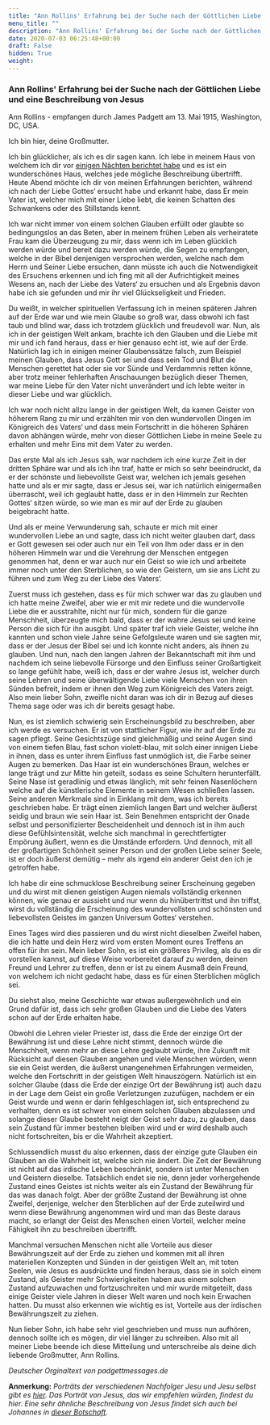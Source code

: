 ```yaml
---
title: "Ann Rollins' Erfahrung bei der Suche nach der Göttlichen Liebe und eine Beschreibung von Jesus"
menu_title: ""
description: "Ann Rollins' Erfahrung bei der Suche nach der Göttlichen Liebe und eine Beschreibung von Jesus"
date: 2020-07-03 06:25:48+00:00
draft: False
hidden: True
weight:
---
```

### Ann Rollins' Erfahrung bei der Suche nach der Göttlichen Liebe und eine Beschreibung von Jesus

Ann Rollins - empfangen durch James Padgett am 13. Mai 1915, Washington, DC, USA.

Ich bin hier, deine Großmutter.

Ich bin glücklicher, als ich es dir sagen kann. Ich lebe in meinem Haus von welchem ich dir vor [einigen Nächten berichtet habe](/padgett-botschaften/padgett-botschaften-in-reihenfolge-des-datums/padgett-botschaften-1915-januar-august/die-grossmutter-von-herrn-padgett-beschreibt-ihre-heimat-in-der-zweiten-goettlichen-himmelssphaere-jep-ann-rollins-27-april-1915/) und es ist ein wunderschönes Haus, welches jede mögliche Beschreibung übertrifft. Heute Abend möchte ich dir von meinen Erfahrungen berichten, während ich nach der Liebe Gottes‘ ersucht habe und erkannt habe, dass Er mein Vater ist, welcher mich mit einer Liebe liebt, die keinen Schatten des Schwankens oder des Stillstands kennt.

Ich war nicht immer von einem solchen Glauben erfüllt oder glaubte so bedingungslos an das Beten, aber in meinem frühen Leben als verheiratete Frau kam die Überzeugung zu mir, dass wenn ich im Leben glücklich werden würde und bereit dazu werden würde, die Segen zu empfangen, welche in der Bibel denjenigen versprochen werden, welche nach dem Herrn und Seiner Liebe ersuchen, dann müsste ich auch die Notwendigkeit des Ersuchens erkennen und ich fing mit all der Aufrichtigkeit meines Wesens an, nach der Liebe des Vaters‘ zu ersuchen und als Ergebnis davon habe ich sie gefunden und mir ihr viel Glückseligkeit und Frieden.

Du weißt, in welcher spirituellen Verfassung ich in meinen späteren Jahren auf der Erde war und wie mein Glaube so groß war, dass obwohl ich fast taub und blind war, dass ich trotzdem glücklich und freudevoll war. Nun, als ich in der geistigen Welt ankam, brachte ich den Glauben und die Liebe mit mir und ich fand heraus, dass er hier genauso echt ist, wie auf der Erde. Natürlich lag ich in einigen meiner Glaubenssätze falsch, zum Beispiel meinen Glauben, dass Jesus Gott sei und dass sein Tod und Blut die Menschen gerettet hat oder sie vor Sünde und Verdammnis retten könne, aber trotz meiner fehlerhaften Anschauungen bezüglich dieser Themen, war meine Liebe für den Vater nicht unverändert und ich lebte weiter in dieser Liebe und war glücklich.

Ich war noch nicht allzu lange in der geistigen Welt, da kamen Geister von höherem Rang zu mir und erzählten mir von den wundervollen Dingen im Königreich des Vaters‘ und dass mein Fortschritt in die höheren Sphären davon abhängen würde, mehr von dieser Göttlichen Liebe in meine Seele zu erhalten und mehr Eins mit dem Vater zu werden.

Das erste Mal als ich Jesus sah, war nachdem ich eine kurze Zeit in der dritten Sphäre war und als ich ihn traf, hatte er mich so sehr beeindruckt, da er der schönste und liebevollste Geist war, welchen ich jemals gesehen hatte und als er mir sagte, dass er Jesus sei, war ich natürlich einigermaßen überrascht, weil ich geglaubt hatte, dass er in den Himmeln zur Rechten Gottes‘ sitzen würde, so wie man es mir auf der Erde zu glauben beigebracht hatte.

Und als er meine Verwunderung sah, schaute er mich mit einer wundervollen Liebe an und sagte, dass ich nicht weiter glauben darf, dass er Gott gewesen sei oder auch nur ein Teil von Ihm oder dass er in den höheren Himmeln war und die Verehrung der Menschen entgegen genommen hat, denn er war auch nur ein Geist so wie ich und arbeitete immer noch unter den Sterblichen, so wie den Geistern, um sie ans Licht zu führen und zum Weg zu der Liebe des Vaters‘.

Zuerst muss ich gestehen, dass es für mich schwer war das zu glauben und ich hatte meine Zweifel, aber wie er mit mir redete und die wundervolle Liebe die er ausstrahlte, nicht nur für mich, sondern für die ganze Menschheit, überzeugte mich bald, dass er der wahre Jesus sei und keine Person die sich für ihn ausgibt. Und später traf ich viele Geister, welche ihn kannten und schon viele Jahre seine Gefolgsleute waren und sie sagten mir, dass er der Jesus der Bibel sei und ich konnte nicht anders, als ihnen zu glauben. Und nun, nach den langen Jahren der Bekanntschaft mit ihm und nachdem ich seine liebevolle Fürsorge und den Einfluss seiner Großartigkeit so lange gefühlt habe, weiß ich, dass er der wahre Jesus ist, welcher durch seine Lehren und seine überwältigende Liebe viele Menschen von ihren Sünden befreit, indem er ihnen den Weg zum Königreich des Vaters zeigt. Also mein lieber Sohn, zweifle nicht daran was ich dir in Bezug auf dieses Thema sage oder was ich dir bereits gesagt habe.

Nun, es ist ziemlich schwierig sein Erscheinungsbild zu beschreiben, aber ich werde es versuchen. Er ist von stattlicher Figur, wie ihr auf der Erde zu sagen pflegt. Seine Gesichtszüge sind gleichmäßig und seine Augen sind von einem tiefen Blau, fast schon violett-blau, mit solch einer innigen Liebe in ihnen, dass es unter ihrem Einfluss fast unmöglich ist, die Farbe seiner Augen zu bemerken. Das Haar ist ein wunderschönes Braun, welches er lange trägt und zur Mitte hin geteilt, sodass es seine Schultern herunterfällt. Seine Nase ist geradlinig und etwas länglich, mit sehr feinen Nasenlöchern welche auf die künstlerische Elemente in seinem Wesen schließen lassen. Seine anderen Merkmale sind in Einklang mit dem, was ich bereits geschrieben habe. Er trägt einen ziemlich langen Bart und welcher äußerst seidig und braun wie sein Haar ist. Sein Benehmen entspricht der Gnade selbst und personifizierter Bescheidenheit und dennoch ist in ihm auch diese Gefühlsintensität, welche sich manchmal in gerechtfertigter Empörung äußert, wenn es die Umstände erfordern. Und dennoch, mit all der großartigen Schönheit seiner Person und der großen Liebe seiner Seele, ist er doch äußerst demütig – mehr als irgend ein anderer Geist den ich je getroffen habe.

Ich habe dir eine schmucklose Beschreibung seiner Erscheinung gegeben und du wirst mit dienen geistigen Augen niemals vollständig erkennen können, wie genau er aussieht und nur wenn du hinübertrittst und ihn triffst, wirst du vollständig die Erscheinung des wundervollsten und schönsten und liebevollsten Geistes im ganzen Universum Gottes‘ verstehen.

Eines Tages wird dies passieren und du wirst nicht dieselben Zweifel haben, die ich hatte und dein Herz wird vom ersten Moment eures Treffens an offen für ihn sein. Mein lieber Sohn, es ist ein größeres Privileg, als du es dir vorstellen kannst, auf diese Weise vorbereitet darauf zu werden, deinen Freund und Lehrer zu treffen, denn er ist zu einem Ausmaß dein Freund, von welchem ich nicht gedacht habe, dass es für einen Sterblichen möglich sei.

Du siehst also, meine Geschichte war etwas außergewöhnlich und ein Grund dafür ist, dass ich sehr großen Glauben und die Liebe des Vaters schon auf der Erde erhalten habe.

Obwohl die Lehren vieler Priester ist, dass die Erde der einzige Ort der Bewährung ist und diese Lehre nicht stimmt, dennoch würde die Menschheit, wenn mehr an diese Lehre geglaubt würde, ihre Zukunft mit Rücksicht auf diesen Glauben angehen und viele Menschen würden, wenn sie ein Geist werden, die äußerst unangenehmen Erfahrungen vermeiden, welche den Fortschritt in der geistigen Welt hinauszögern. Natürlich ist ein solcher Glaube (dass die Erde der einzige Ort der Bewährung ist) auch dazu in der Lage dem Geist ein große Verletzungen zuzufügen, nachdem er ein Geist wurde und wenn er darin fehlgeschlagen ist, sich entsprechend zu verhalten, denn es ist schwer von einem solchen Glauben abzulassen und solange dieser Glaube besteht neigt der Geist sehr dazu, zu glauben, dass sein Zustand für immer bestehen bleiben wird und er wird deshalb auch nicht fortschreiten, bis er die Wahrheit akzeptiert.

Schlussendlich musst du also erkennen, dass der einzige gute Glauben ein Glauben an die Wahrheit ist, welche sich nie ändert.
Die Zeit der Bewährung ist nicht auf das irdische Leben beschränkt, sondern ist unter Menschen und Geistern dieselbe. Tatsächlich endet sie nie, denn jeder vorhergehende Zustand eines Geistes ist nichts weiter als ein Zustand der Bewährung für das was danach folgt. Aber der größte Zustand der Bewährung ist ohne Zweifel, derjenige, welcher den Sterblichen auf der Erde zuteilwird und wenn diese Bewährung angenommen wird und man das Beste daraus macht, so erlangt der Geist des Menschen einen Vorteil, welcher meine Fähigkeit ihn zu beschreiben übertrifft.

Manchmal versuchen Menschen nicht alle Vorteile aus dieser Bewährungszeit auf der Erde zu ziehen und kommen mit all ihren materiellen Konzepten und Sünden in der geistigen Welt an, mit toten Seelen, wie Jesus es ausdrückte und finden heraus, dass sie in solch einem Zustand, als Geister mehr Schwierigkeiten haben aus einem solchen Zustand aufzuwachen und fortzuschreiten und mir wurde mitgeteilt, dass einige Geister viele Jahren in dieser Welt waren und noch kein Erwachen hatten. Du musst also erkennen wie wichtig es ist, Vorteile aus der irdischen Bewährungszeit zu ziehen.

Nun lieber Sohn, ich habe sehr viel geschrieben und muss nun aufhören, dennoch sollte ich es mögen, dir viel länger zu schreiben. Also mit all meiner Liebe beende ich diese Mitteilung und unterschreibe als deine dich liebende Großmutter, Ann Rollins.

*Deutscher Orginaltext von padgettmessages.de*

**Anmerkung:** *Porträts der verschiedenen Nachfolger Jesu und Jesu selbst gibt es [hier](/judas-von-kerioth-botschaften/portraets-der-apostel/). Das Porträt von Jesus, das wir empfehlen würden, findest du hier. Eine sehr ähnliche Beschreibung von Jesus findet sich auch bei Johannes in [dieser Botschaft](/padgett-botschaften/padgett-botschaften-in-reihenfolge-des-datums/padgett-botschaften-1917/johannes-nur-der-vater-kann-die-seele-mit-der-goettlichen-liebe-fuellen-jep-johannes-3-juni-1917/).*
